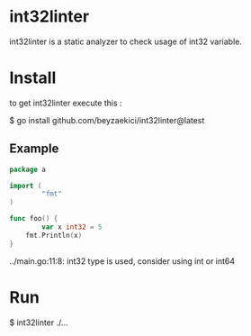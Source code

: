 # int32linter

int32linter is a static analyzer to check usage of int32 variable.

# Install
to get int32linter execute this :

 $ go install github.com/beyzaekici/int32linter@latest


## Example

```go
package a

import (
        "fmt"
)

func foo() {
       	var x int32 = 5
	fmt.Println(x)
}
```

../main.go:11:8: int32 type is used, consider using int or int64

# Run
$ int32linter ./...
